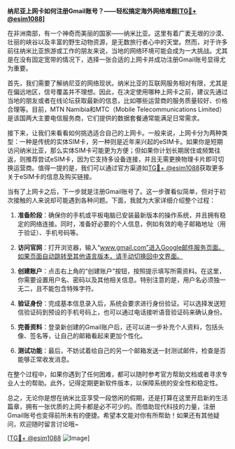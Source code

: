 **纳尼亚上网卡如何注册Gmail账号？——轻松搞定海外网络难题[[TG💪+ @esim1088](https://t.me/s/esim1088)]**

在非洲南部，有一个神奇而美丽的国家——纳米比亚。这里有着广袤无垠的沙漠、壮丽的峡谷以及丰富的野生动物资源，是无数旅行者心中的天堂。然而，对于许多前往纳米比亚旅游或工作的朋友来说，当地的网络环境可能会成为一大挑战。尤其是在没有固定宽带的情况下，选择一张合适的上网卡并成功注册Gmail账号显得尤为重要。

首先，我们需要了解纳尼亚的网络现状。纳米比亚的互联网服务相对有限，尤其是在偏远地区，信号覆盖并不理想。因此，在决定使用哪种上网卡之前，建议先通过当地的朋友或者在线论坛获取最新的信息，比如哪些运营商的服务质量较好、价格合理等。目前，MTN Namibia和MTC（Mobile Telecommunications Limited）是该国两大主要电信服务商，它们提供的数据套餐通常能满足日常需求。

接下来，让我们来看看如何挑选适合自己的上网卡。一般来说，上网卡分为两种类型：一种是传统的实体SIM卡，另一种则是近年来兴起的eSIM卡。如果你是短期访问纳米比亚，那么实体SIM卡可能更为方便；但如果你计划长期居住或频繁往返，则推荐尝试eSIM卡，因为它支持多设备连接，并且无需更换物理卡片即可切换运营商。值得一提的是，我们可以通过官方渠道如[TG💪+ @esim1088](https://t.me/s/esim1088)获取更多关于eSIM卡的信息及购买链接。

当有了上网卡之后，下一步就是注册Gmail账号了。这一步骤看似简单，但对于初次接触的人来说却可能遇到各种问题。下面，我就为大家详细介绍整个过程：

1. **准备阶段**：确保你的手机或平板电脑已安装最新版本的操作系统，并且拥有稳定的网络连接。同时，准备好必要的个人信息，例如有效的电子邮箱地址（用于验证）、手机号码等。

2. **访问官网**：打开浏览器，输入“www.gmail.com”进入Google邮件服务页面。如果页面自动跳转至其他语言版本，请手动切换回中文界面。

3. **创建账户**：点击右上角的“创建账户”按钮，按照提示填写所需资料。在这里，你需要设置用户名、密码以及其他相关信息。特别注意的是，用户名必须独一无二，且不能包含特殊字符。

4. **验证身份**：完成基本信息录入后，系统会要求进行身份验证。可以选择发送短信验证码到预设的手机号码上，也可以通过电话接听语音验证码来确认身份。

5. **完善资料**：登录新创建的Gmail账户后，还可以进一步补充个人资料，包括头像、签名等，让自己的邮箱看起来更加个性化。

6. **测试功能**：最后，不妨试着给自己的另一个邮箱发送一封测试邮件，检查是否能够正常收发消息。

在整个过程中，如果你遇到了任何困难，都可以随时参考官方帮助文档或者寻求专业人士的帮助。此外，记得定期更新软件版本，以保障系统的安全性和稳定性。

总之，无论你是想在纳米比亚享受一段悠闲的假期，还是打算在这里开启新的生活篇章，拥有一张优质的上网卡都是必不可少的。而借助现代科技的力量，注册Gmail账号也变得前所未有的便捷。希望本文能对你有所帮助！如果还有其他疑问，欢迎随时留言讨论哦~

[[TG💪+ @esim1088](https://t.me/s/esim1088) ![Image](https://i.postimg.cc/4NQfJmqS/Snipaste-2025-05-13-00-14-12.png)]